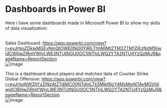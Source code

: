 # Dashboards in Power BI
Here i have some dashboards made in Microsoft Power BI to show my skills of data visualization:<br><br>

Sales Dashboard: https://app.powerbi.com/view?r=eyJrIjoiZDkwMGEyNmQtOWE0Ni00YjRlLThhMjMtZTM2ZTM1ZjEzNzM5IiwidCI6IjIwZjRmYWIyLWE3NTUtNGU0OC1iNThiLWQ2YTA2NTU4YzQzMiJ9&pageName=ReportSection<br>
![image](https://user-images.githubusercontent.com/90048678/153669828-3be88fc6-bbce-4723-a9f2-b01e50f07edf.png)


This is a dashboard about players and matches data of Counter Strike Global Offensive: https://app.powerbi.com/view?r=eyJrIjoiNWZhYzZiNzAtZTdiMC00NTdmLTk5MjktNzY4MzMwNTAyMGVhIiwidCI6IjIwZjRmYWIyLWE3NTUtNGU0OC1iNThiLWQ2YTA2NTU4YzQzMiJ9&pageName=ReportSection<br>
![image](https://user-images.githubusercontent.com/90048678/153669629-6c678a9f-f830-4c59-bfec-c5725d5742a5.png)

